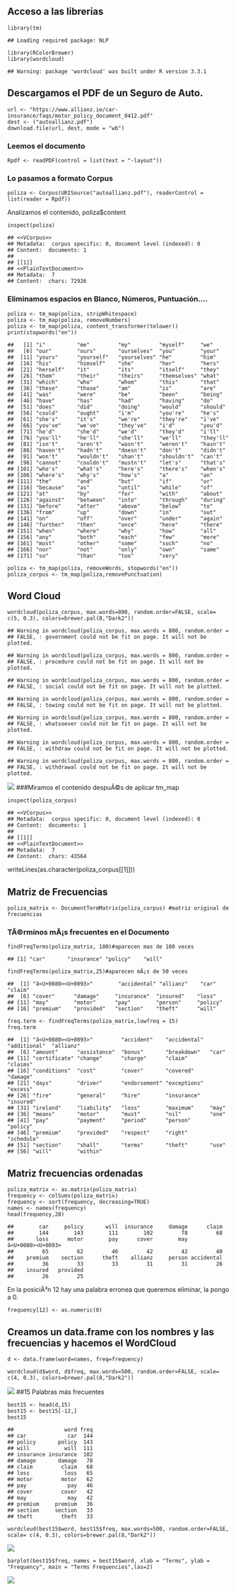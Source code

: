 Acceso a las librerias
----------------------

    library(tm)

    ## Loading required package: NLP

    library(RColorBrewer)
    library(wordcloud)

    ## Warning: package 'wordcloud' was built under R version 3.3.1

Descargamos el PDF de un Seguro de Auto.
----------------------------------------

    url <- "https://www.allianz.ie/car-insurance/faqs/motor_policy_document_0412.pdf"
    dest <- ("autoallianz.pdf")
    download.file(url, dest, mode = "wb")

### Leemos el documento

    Rpdf <- readPDF(control = list(text = "-layout"))

### Lo pasamos a formato Corpus

    poliza <- Corpus(URISource("autoallianz.pdf"), readerControl = list(reader = Rpdf))

Analizamos el contenido, poliza$content

    inspect(poliza)

    ## <<VCorpus>>
    ## Metadata:  corpus specific: 0, document level (indexed): 0
    ## Content:  documents: 1
    ## 
    ## [[1]]
    ## <<PlainTextDocument>>
    ## Metadata:  7
    ## Content:  chars: 72926

### Eliminamos espacios en Blanco, Números, Puntuación....

    poliza <- tm_map(poliza, stripWhitespace)
    poliza <- tm_map(poliza, removeNumbers)
    poliza <- tm_map(poliza, content_transformer(tolower))
    print(stopwords("en"))

    ##   [1] "i"          "me"         "my"         "myself"     "we"        
    ##   [6] "our"        "ours"       "ourselves"  "you"        "your"      
    ##  [11] "yours"      "yourself"   "yourselves" "he"         "him"       
    ##  [16] "his"        "himself"    "she"        "her"        "hers"      
    ##  [21] "herself"    "it"         "its"        "itself"     "they"      
    ##  [26] "them"       "their"      "theirs"     "themselves" "what"      
    ##  [31] "which"      "who"        "whom"       "this"       "that"      
    ##  [36] "these"      "those"      "am"         "is"         "are"       
    ##  [41] "was"        "were"       "be"         "been"       "being"     
    ##  [46] "have"       "has"        "had"        "having"     "do"        
    ##  [51] "does"       "did"        "doing"      "would"      "should"    
    ##  [56] "could"      "ought"      "i'm"        "you're"     "he's"      
    ##  [61] "she's"      "it's"       "we're"      "they're"    "i've"      
    ##  [66] "you've"     "we've"      "they've"    "i'd"        "you'd"     
    ##  [71] "he'd"       "she'd"      "we'd"       "they'd"     "i'll"      
    ##  [76] "you'll"     "he'll"      "she'll"     "we'll"      "they'll"   
    ##  [81] "isn't"      "aren't"     "wasn't"     "weren't"    "hasn't"    
    ##  [86] "haven't"    "hadn't"     "doesn't"    "don't"      "didn't"    
    ##  [91] "won't"      "wouldn't"   "shan't"     "shouldn't"  "can't"     
    ##  [96] "cannot"     "couldn't"   "mustn't"    "let's"      "that's"    
    ## [101] "who's"      "what's"     "here's"     "there's"    "when's"    
    ## [106] "where's"    "why's"      "how's"      "a"          "an"        
    ## [111] "the"        "and"        "but"        "if"         "or"        
    ## [116] "because"    "as"         "until"      "while"      "of"        
    ## [121] "at"         "by"         "for"        "with"       "about"     
    ## [126] "against"    "between"    "into"       "through"    "during"    
    ## [131] "before"     "after"      "above"      "below"      "to"        
    ## [136] "from"       "up"         "down"       "in"         "out"       
    ## [141] "on"         "off"        "over"       "under"      "again"     
    ## [146] "further"    "then"       "once"       "here"       "there"     
    ## [151] "when"       "where"      "why"        "how"        "all"       
    ## [156] "any"        "both"       "each"       "few"        "more"      
    ## [161] "most"       "other"      "some"       "such"       "no"        
    ## [166] "nor"        "not"        "only"       "own"        "same"      
    ## [171] "so"         "than"       "too"        "very"

    poliza <- tm_map(poliza, removeWords, stopwords("en"))
    poliza_corpus <- tm_map(poliza,removePunctuation)

Word Cloud
----------

    wordcloud(poliza_corpus, max.words=800, random.order=FALSE, scale= c(5, 0.3), colors=brewer.pal(8,"Dark2"))

    ## Warning in wordcloud(poliza_corpus, max.words = 800, random.order =
    ## FALSE, : government could not be fit on page. It will not be plotted.

    ## Warning in wordcloud(poliza_corpus, max.words = 800, random.order =
    ## FALSE, : procedure could not be fit on page. It will not be plotted.

    ## Warning in wordcloud(poliza_corpus, max.words = 800, random.order =
    ## FALSE, : social could not be fit on page. It will not be plotted.

    ## Warning in wordcloud(poliza_corpus, max.words = 800, random.order =
    ## FALSE, : towing could not be fit on page. It will not be plotted.

    ## Warning in wordcloud(poliza_corpus, max.words = 800, random.order =
    ## FALSE, : whatsoever could not be fit on page. It will not be plotted.

    ## Warning in wordcloud(poliza_corpus, max.words = 800, random.order =
    ## FALSE, : withdraw could not be fit on page. It will not be plotted.

    ## Warning in wordcloud(poliza_corpus, max.words = 800, random.order =
    ## FALSE, : withdrawal could not be fit on page. It will not be plotted.

![](autoallianz_files/figure-markdown_strict/unnamed-chunk-7-1.png)
\#\#\#Miramos el contenido despuÃ©s de aplicar tm\_map

    inspect(poliza_corpus) 

    ## <<VCorpus>>
    ## Metadata:  corpus specific: 0, document level (indexed): 0
    ## Content:  documents: 1
    ## 
    ## [[1]]
    ## <<PlainTextDocument>>
    ## Metadata:  7
    ## Content:  chars: 43564

writeLines(as.character(poliza\_corpus\[\[1\]\]))

Matriz de Frecuencias
---------------------

    poliza_matrix <- DocumentTermMatrix(poliza_corpus) #matriz original de frecuencias

### TÃ©rminos mÃ¡s frecuentes en el Documento

    findFreqTerms(poliza_matrix, 100)#aparecen mas de 100 veces

    ## [1] "car"       "insurance" "policy"    "will"

    findFreqTerms(poliza_matrix,25)#aparecen mÃ¡s de 50 veces

    ##  [1] "â<U+0080><U+0093>"        "accidental" "allianz"    "car"        "claim"     
    ##  [6] "cover"      "damage"     "insurance"  "insured"    "loss"      
    ## [11] "may"        "motor"      "pay"        "person"     "policy"    
    ## [16] "premium"    "provided"   "section"    "theft"      "will"

    freq.term <- findFreqTerms(poliza_matrix,lowfreq = 15)
    freq.term

    ##  [1] "â<U+0080><U+0093>"         "accident"    "accidental"  "additional"  "allianz"    
    ##  [6] "amount"      "assistance"  "bonus"       "breakdown"   "car"        
    ## [11] "certificate" "change"      "charge"      "claim"       "claims"     
    ## [16] "conditions"  "cost"        "cover"       "covered"     "damage"     
    ## [21] "days"        "driver"      "endorsement" "exceptions"  "excess"     
    ## [26] "fire"        "general"     "hire"        "insurance"   "insured"    
    ## [31] "ireland"     "liability"   "loss"        "maximum"     "may"        
    ## [36] "means"       "motor"       "must"        "nil"         "one"        
    ## [41] "pay"         "payment"     "period"      "person"      "policy"     
    ## [46] "premium"     "provided"    "respect"     "right"       "schedule"   
    ## [51] "section"     "shall"       "terms"       "theft"       "use"        
    ## [56] "will"        "within"

Matriz frecuencias ordenadas
----------------------------

    poliza_matrix <- as.matrix(poliza_matrix)
    frequency <- colSums(poliza_matrix)
    frequency <- sort(frequency, decreasing=TRUE)
    names <- names(frequency)
    head(frequency,20)

    ##        car     policy       will  insurance     damage      claim 
    ##        144        143        111        102         78         68 
    ##       loss      motor        pay      cover        may        â<U+0080><U+0093> 
    ##         65         62         46         42         42         40 
    ##    premium    section      theft    allianz     person accidental 
    ##         36         33         33         31         31         26 
    ##    insured   provided 
    ##         26         25

En la posiciÃ³n 12 hay una palabra erronea que queremos eliminar, la
pongo a 0.

    frequency[12] <- as.numeric(0)

Creamos un data.frame con los nombres y las frecuencias y hacemos el WordCloud
------------------------------------------------------------------------------

    d <- data.frame(word=names, freq=frequency)

    wordcloud(d$word, d$freq, max.words=500, random.order=FALSE, scale= c(4, 0.3), colors=brewer.pal(8,"Dark2"))

![](autoallianz_files/figure-markdown_strict/unnamed-chunk-13-1.png)
\#\#15 Palabras más frecuentes

    best15 <- head(d,15)
    best15 <- best15[-12,]
    best15

    ##                word freq
    ## car             car  144
    ## policy       policy  143
    ## will           will  111
    ## insurance insurance  102
    ## damage       damage   78
    ## claim         claim   68
    ## loss           loss   65
    ## motor         motor   62
    ## pay             pay   46
    ## cover         cover   42
    ## may             may   42
    ## premium     premium   36
    ## section     section   33
    ## theft         theft   33

    wordcloud(best15$word, best15$freq, max.words=500, random.order=FALSE, scale= c(4, 0.3), colors=brewer.pal(8,"Dark2"))

![](autoallianz_files/figure-markdown_strict/unnamed-chunk-14-1.png)

    barplot(best15$freq, names = best15$word, xlab = "Terms", ylab = "Frequency", main = "Terms Frequencies",las=2)

![](autoallianz_files/figure-markdown_strict/unnamed-chunk-15-1.png)

